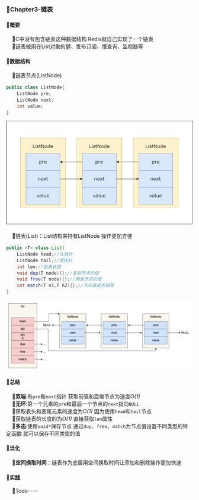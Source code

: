 ### 📌Chapter3-链表
#### 🔻概要
        🔸C中没有包含链表这种数据结构 Redis就自己实现了一个链表
        
        🔸链表被用在List对象的健、发布订阅、慢查询、监视器等
#### 🔻数据结构
     
🔸链表节点(ListNode)
```java
public class ListNode{
    ListNode pre;
    ListNode next;
    int value;
}
```
![List](asset/ListNode.png)        
        🔸链表(List)：List结构来持有ListNode 操作更加方便

```java
public <T> class List{
    ListNode head;//头指针
    ListNode tail;//尾指针
    int len;//链表长度
    void dup(T node){};//复制节点的值
    void free(T node){};//释放节点的值
    int match(T n1,T n2){};//节点值是否相等
}
```
![List](asset/List.png)

#### 🔻总结
  
  🔸**双端**:有`pre`和`next`指针 获取前驱和后继节点为速度*O(1)*
   
    🔸**无环**:第一个元素的`pre`和最后一个节点的`next`指向`NULL`
   
    🔸获取表头和表尾元素的速度为*O(1)* 因为使用`head`和`tail`节点
   
    🔸获取链表的长度的为*O(1)* 直接获取`len`属性
   
    🔸**多态**:使用`void*`保存节点 通过`dup`、`free`、`match`为节点值设置不同类型的特定函数 就可以保存不同类型的值
#### 🔻泛化
    🔸**空间换取时间**：链表作为底层用空间换取时间让添加和删除操作更加快速

#### 🔻实践
  
  🔸Todo·······